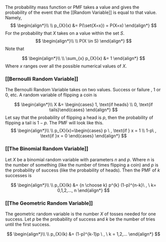 The probability mass function or PMF takes a value and gives the probability of the event that the [[Random Variable]] is equal to that value. Namely,
$$
\begin{align*}\\
\\ p_{X}(x) &= P(\set{X=x}) = P(X=x)
\end{align*}
$$
For the probability that $X$ takes on a value within the set $S$.
$$
\begin{align*}\\
\\ P(X \in S)
\end{align*}
$$
Note that 

$$
\begin{align*}\\
\\    \sum_{x} p_{X}(x) &= 1
\end{align*}
$$
Where $x$ ranges over all the possible numerical values of $X$.

### [[Bernoulli Random Variable]]
The Bernoulli Random Variable takes on two values. Success or failure , 1 or 0, etc.
A random variable of flipping a coin is 

$$
\begin{align*}\\
 X &= \begin{cases} 1, \text{if heads} \\ 0, \text{if tails}\end{cases}
\end{align*}
$$
Let say that the probability of flipping a head is $p$, then the probability of flipping a tail is $1 - p$. The PMF will look like this.
$$
\begin{align*}\\
\\ p_{X}(x)=\begin{cases} p \ , \text{if } x = 1 \\ 1-p\ , \text{if }x = 0 \end{cases}
\end{align*}
$$
### [[The Binomial Random Variable]]
Let $X$ be a binomial random variable with parameters $n$ and $p$. Where $n$ is the number of something (like the number of times flipping a coin) and $p$ is the probability of success (like the probability of heads). Then the PMF of $k$ successes is

$$
\begin{align*}\\
\\   p_{X}(k) &= {n \choose k} p^{k} (1-p)^{n-k}\ , \ k= 0,1,2,..., n
\end{align*}
$$
### [[The Geometric Random Variable]]
The geometric random variable is the number $X$ of tosses needed for one success. Let $p$ be the probability of success and $k$ be the number of tries until the first success.

$$
\begin{align*}\\
\\  p_{X}(k) &= (1-p)^{k-1}p \ , \ k = 1,2,...
\end{align*}
$$



